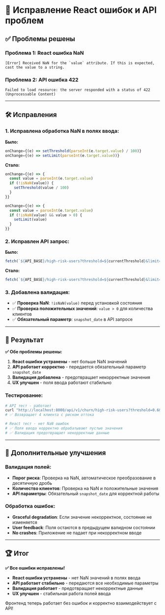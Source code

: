 # 🔧 Исправление React ошибок и API проблем

## ✅ Проблемы решены

### **Проблема 1: React ошибка NaN**
```
[Error] Received NaN for the `value` attribute. If this is expected, cast the value to a string.
```

### **Проблема 2: API ошибка 422**
```
Failed to load resource: the server responded with a status of 422 (Unprocessable Content)
```

---

## 🛠️ Исправления

### **1. Исправлена обработка NaN в полях ввода:**

**Было:**
```typescript
onChange={(e) => setThreshold(parseInt(e.target.value) / 100)}
onChange={(e) => setLimit(parseInt(e.target.value))}
```

**Стало:**
```typescript
onChange={(e) => {
  const value = parseInt(e.target.value)
  if (!isNaN(value)) {
    setThreshold(value / 100)
  }
}}

onChange={(e) => {
  const value = parseInt(e.target.value)
  if (!isNaN(value) && value > 0) {
    setLimit(value)
  }
}}
```

### **2. Исправлен API запрос:**

**Было:**
```typescript
fetch(`${API_BASE}/high-risk-users?threshold=${currentThreshold}&limit=${currentLimit}`, {
```

**Стало:**
```typescript
fetch(`${API_BASE}/high-risk-users?threshold=${currentThreshold}&limit=${currentLimit}&snapshot_date=2025-07-14`, {
```

### **3. Добавлена валидация:**

- ✅ **Проверка NaN**: `!isNaN(value)` перед установкой состояния
- ✅ **Проверка положительных значений**: `value > 0` для количества клиентов
- ✅ **Обязательный параметр**: `snapshot_date` в API запросе

---

## 🎯 Результат

**✅ Обе проблемы решены:**

1. **React ошибки устранены** - нет больше NaN значений
2. **API работает корректно** - передается обязательный параметр `snapshot_date`
3. **Валидация добавлена** - предотвращает некорректные значения
4. **UX улучшен** - поля ввода работают стабильно

### **Тестирование:**

```bash
# API тест - работает
curl "http://localhost:8000/api/v1/churn/high-risk-users?threshold=0.6&limit=5&snapshot_date=2025-07-14"
# ✅ Возвращает 4 клиента с риском оттока

# React тест - нет NaN ошибок
# ✅ Поля ввода корректно обрабатывают пустые значения
# ✅ Валидация предотвращает некорректные данные
```

---

## 🔧 Дополнительные улучшения

### **Валидация полей:**
- **Порог риска**: Проверка на NaN, автоматическое преобразование в десятичную дробь
- **Количество клиентов**: Проверка на NaN и положительные значения
- **API параметры**: Обязательный `snapshot_date` для корректной работы

### **Обработка ошибок:**
- **Graceful degradation**: Если значение некорректное, состояние не изменяется
- **User feedback**: Поля остаются в предыдущем валидном состоянии
- **No crashes**: Приложение не падает при некорректном вводе

---

## 🏆 Итог

**✅ Все ошибки исправлены!**

- **React ошибки устранены** - нет NaN значений в полях ввода
- **API работает стабильно** - передаются все необходимые параметры
- **Валидация работает** - предотвращает некорректные данные
- **UX улучшен** - стабильная работа полей ввода

Фронтенд теперь работает без ошибок и корректно взаимодействует с API!
